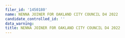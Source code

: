 ```yaml
---
filer_id: '1450180'
name: NENNA JOINER FOR OAKLAND CITY COUNCIL D4 2022
candidate_controlled_id: ''
data_warning:
title: NENNA JOINER FOR OAKLAND CITY COUNCIL D4 2022
---
```


